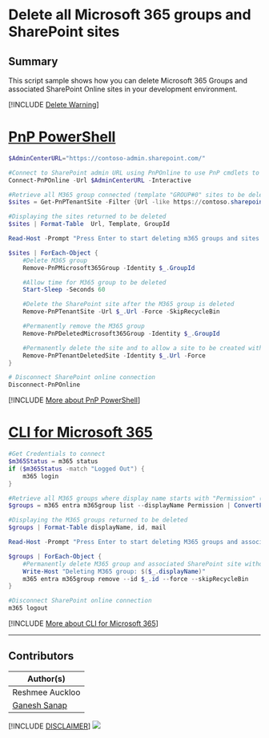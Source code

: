 

# Delete all Microsoft 365 groups and SharePoint sites

## Summary

This script sample shows how you can delete Microsoft 365 Groups and associated SharePoint Online sites in your development environment.
 
[!INCLUDE [Delete Warning](../../docfx/includes/DELETE-WARN.md)]

# [PnP PowerShell](#tab/pnpps)

```powershell
$AdminCenterURL="https://contoso-admin.sharepoint.com/"

#Connect to SharePoint admin URL using PnPOnline to use PnP cmdlets to delete M365 groups and SharePoint sites
Connect-PnPOnline -Url $AdminCenterURL -Interactive

#Retrieve all M365 group connected (template "GROUP#0" sites to be deleted) sites beginning with https://contoso.sharepoint.com/sites/D-Test
$sites = Get-PnPTenantSite -Filter {Url -like https://contoso.sharepoint.com/sites/D-Test} -Template 'GROUP#0'

#Displaying the sites returned to be deleted
$sites | Format-Table  Url, Template, GroupId

Read-Host -Prompt "Press Enter to start deleting m365 groups and sites (CTRL + C to exit)"

$sites | ForEach-Object {
    #Delete M365 group
    Remove-PnPMicrosoft365Group -Identity $_.GroupId

    #Allow time for M365 group to be deleted
    Start-Sleep -Seconds 60

    #Delete the SharePoint site after the M365 group is deleted
    Remove-PnPTenantSite -Url $_.Url -Force -SkipRecycleBin

    #Permanently remove the M365 group
    Remove-PnPDeletedMicrosoft365Group -Identity $_.GroupId

    #Permanently delete the site and to allow a site to be created with the same URL of the site just deleted, i.e. to avoid message "This site address is available with modification"
    Remove-PnPTenantDeletedSite -Identity $_.Url -Force
}

# Disconnect SharePoint online connection
Disconnect-PnPOnline
```

[!INCLUDE [More about PnP PowerShell](../../docfx/includes/MORE-PNPPS.md)]

# [CLI for Microsoft 365](#tab/cli-m365-ps)

```powershell
#Get Credentials to connect
$m365Status = m365 status
if ($m365Status -match "Logged Out") {
    m365 login
}

#Retrieve all M365 groups where display name starts with "Permission" (you can use filter as per your requirements)
$groups = m365 entra m365group list --displayName Permission | ConvertFrom-Json

#Displaying the M365 groups returned to be deleted
$groups | Format-Table displayName, id, mail

Read-Host -Prompt "Press Enter to start deleting M365 groups and associated SharePoint sites (CTRL + C to exit)"

$groups | ForEach-Object {
	#Permanently delete M365 group and associated SharePoint site without prompting for confirmation and without moving it to the Recycle Bin
	Write-Host "Deleting M365 group: $($_.displayName)"
	m365 entra m365group remove --id $_.id --force --skipRecycleBin
}

#Disconnect SharePoint online connection
m365 logout
```

[!INCLUDE [More about CLI for Microsoft 365](../../docfx/includes/MORE-CLIM365.md)]

***

## Contributors

| Author(s) |
|-----------|
| Reshmee Auckloo |
| [Ganesh Sanap](https://ganeshsanapblogs.wordpress.com/) |

[!INCLUDE [DISCLAIMER](../../docfx/includes/DISCLAIMER.md)]
<img src="https://m365-visitor-stats.azurewebsites.net/script-samples/scripts/aad-delete-m365-groups-and-sharepoint-sites" aria-hidden="true" />
